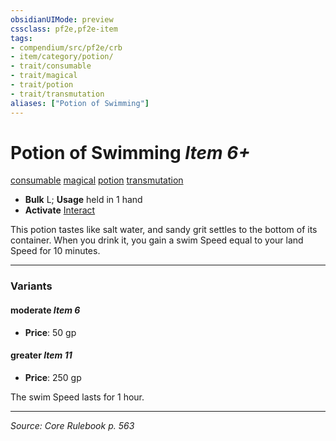 ```yaml
---
obsidianUIMode: preview
cssclass: pf2e,pf2e-item
tags:
- compendium/src/pf2e/crb
- item/category/potion/
- trait/consumable
- trait/magical
- trait/potion
- trait/transmutation
aliases: ["Potion of Swimming"]
---
```

# Potion of Swimming *Item 6+*  
[consumable](consumable.md "Consumable Item Trait")  [magical](magical.md "Magical Item Trait")  [potion](potion.md "Potion Item Trait")  [transmutation](transmutation.md "Transmutation School Trait")  

- **Bulk** L; **Usage** held in 1 hand
- **Activate** [Interact](interact.md)

This potion tastes like salt water, and sandy grit settles to the bottom of its container. When you drink it, you gain a swim Speed equal to your land Speed for 10 minutes.

---

### Variants

#### moderate *Item 6*

- **Price**: 50 gp

#### greater *Item 11*

- **Price**: 250 gp

The swim Speed lasts for 1 hour.

---
*Source: Core Rulebook p. 563*